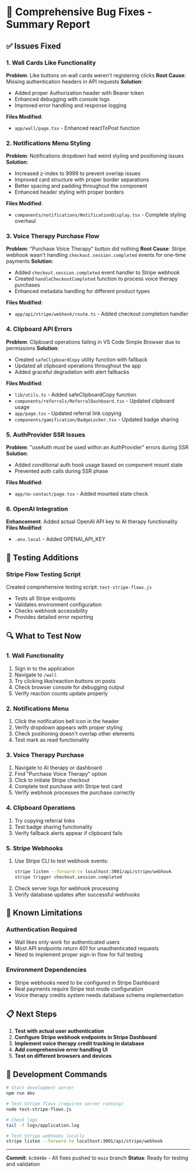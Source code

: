 # 🚀 Comprehensive Bug Fixes - Summary Report

## ✅ Issues Fixed

### 1. Wall Cards Like Functionality
**Problem**: Like buttons on wall cards weren't registering clicks
**Root Cause**: Missing authentication headers in API requests
**Solution**: 
- Added proper Authorization header with Bearer token
- Enhanced debugging with console logs
- Improved error handling and response logging

**Files Modified**:
- `app/wall/page.tsx` - Enhanced reactToPost function

### 2. Notifications Menu Styling
**Problem**: Notifications dropdown had weird styling and positioning issues
**Solution**:
- Increased z-index to 9999 to prevent overlap issues
- Improved card structure with proper border separations
- Better spacing and padding throughout the component
- Enhanced header styling with proper borders

**Files Modified**:
- `components/notifications/NotificationDisplay.tsx` - Complete styling overhaul

### 3. Voice Therapy Purchase Flow
**Problem**: "Purchase Voice Therapy" button did nothing
**Root Cause**: Stripe webhook wasn't handling `checkout.session.completed` events for one-time payments
**Solution**:
- Added `checkout.session.completed` event handler to Stripe webhook
- Created `handleCheckoutCompleted` function to process voice therapy purchases
- Enhanced metadata handling for different product types

**Files Modified**:
- `app/api/stripe/webhook/route.ts` - Added checkout completion handler

### 4. Clipboard API Errors
**Problem**: Clipboard operations failing in VS Code Simple Browser due to permissions
**Solution**:
- Created `safeClipboardCopy` utility function with fallback
- Updated all clipboard operations throughout the app
- Added graceful degradation with alert fallbacks

**Files Modified**:
- `lib/utils.ts` - Added safeClipboardCopy function
- `components/referrals/ReferralDashboard.tsx` - Updated clipboard usage
- `app/page.tsx` - Updated referral link copying
- `components/gamification/BadgeLocker.tsx` - Updated badge sharing

### 5. AuthProvider SSR Issues
**Problem**: "useAuth must be used within an AuthProvider" errors during SSR
**Solution**:
- Added conditional auth hook usage based on component mount state
- Prevented auth calls during SSR phase

**Files Modified**:
- `app/no-contact/page.tsx` - Added mounted state check

### 6. OpenAI Integration
**Enhancement**: Added actual OpenAI API key to AI therapy functionality
**Files Modified**:
- `.env.local` - Added OPENAI_API_KEY

## 🧪 Testing Additions

### Stripe Flow Testing Script
Created comprehensive testing script: `test-stripe-flows.js`
- Tests all Stripe endpoints
- Validates environment configuration
- Checks webhook accessibility
- Provides detailed error reporting

## 🔍 What to Test Now

### 1. Wall Functionality
1. Sign in to the application
2. Navigate to `/wall`
3. Try clicking like/reaction buttons on posts
4. Check browser console for debugging output
5. Verify reaction counts update properly

### 2. Notifications Menu
1. Click the notification bell icon in the header
2. Verify dropdown appears with proper styling
3. Check positioning doesn't overlap other elements
4. Test mark as read functionality

### 3. Voice Therapy Purchase
1. Navigate to AI therapy or dashboard
2. Find "Purchase Voice Therapy" option
3. Click to initiate Stripe checkout
4. Complete test purchase with Stripe test card
5. Verify webhook processes the purchase correctly

### 4. Clipboard Operations
1. Try copying referral links
2. Test badge sharing functionality
3. Verify fallback alerts appear if clipboard fails

### 5. Stripe Webhooks
1. Use Stripe CLI to test webhook events:
   ```bash
   stripe listen --forward-to localhost:3001/api/stripe/webhook
   stripe trigger checkout.session.completed
   ```
2. Check server logs for webhook processing
3. Verify database updates after successful webhooks

## 🚨 Known Limitations

### Authentication Required
- Wall likes only work for authenticated users
- Most API endpoints return 401 for unauthenticated requests
- Need to implement proper sign-in flow for full testing

### Environment Dependencies
- Stripe webhooks need to be configured in Stripe Dashboard
- Real payments require Stripe test mode configuration
- Voice therapy credits system needs database schema implementation

## 📋 Next Steps

1. **Test with actual user authentication**
2. **Configure Stripe webhook endpoints in Stripe Dashboard**
3. **Implement voice therapy credit tracking in database**
4. **Add comprehensive error handling UI**
5. **Test on different browsers and devices**

## 🔧 Development Commands

```bash
# Start development server
npm run dev

# Test Stripe flows (requires server running)
node test-stripe-flows.js

# Check logs
tail -f logs/application.log

# Test Stripe webhooks locally
stripe listen --forward-to localhost:3001/api/stripe/webhook
```

---

**Commit**: `6c0d40e` - All fixes pushed to `main` branch
**Status**: Ready for testing and validation
